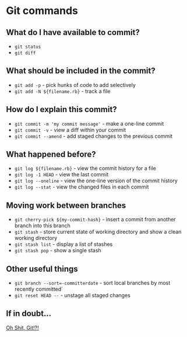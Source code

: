 # Git commands

## What do I have available to commit?
- `git status`
- `git diff`

## What should be included in the commit?
- `git add -p` - pick hunks of code to add selectively
- `git add -N ${filename.rb}` - track a file

## How do I explain this commit?
- `git commit -m 'my commit message'` - make a one-line commit
- `git commit -v` - view a diff within your commit
- `git commit --amend` - add staged changes to the previous commit

## What happened before?
- `git log ${filename.rb}` - view the commit history for a file
- `git log -1 HEAD` - view the last commit
- `git log --oneline` - view the one-line version of the commit history
- `git log --stat` - view the changed files in each commit

## Moving work between branches
- `git cherry-pick ${my-commit-hash}` - insert a commit from another branch into this branch
- `git stash` - store current state of working directory and show a clean working directory
- `git stash list` - display a list of stashes
- `git stash pop` - show a single stash

## Other useful things
- `git branch --sort=-committerdate` - sort local branches by most recently committed`
- `git reset HEAD --` - unstage all staged changes

## If in doubt...
[Oh Shit, Git!?!](https://ohshitgit.com/)
